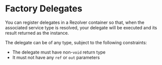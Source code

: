 ﻿# Factory Delegates

You can register delegates in a Rezolver container so that, when the associated service type is resolved, your
delegate will be executed and its result returned as the instance.

The delegate can be of any type, subject to the following constraints:

- The delegate must have non-`void` return type
- It must not have any `ref` or `out` parameters


